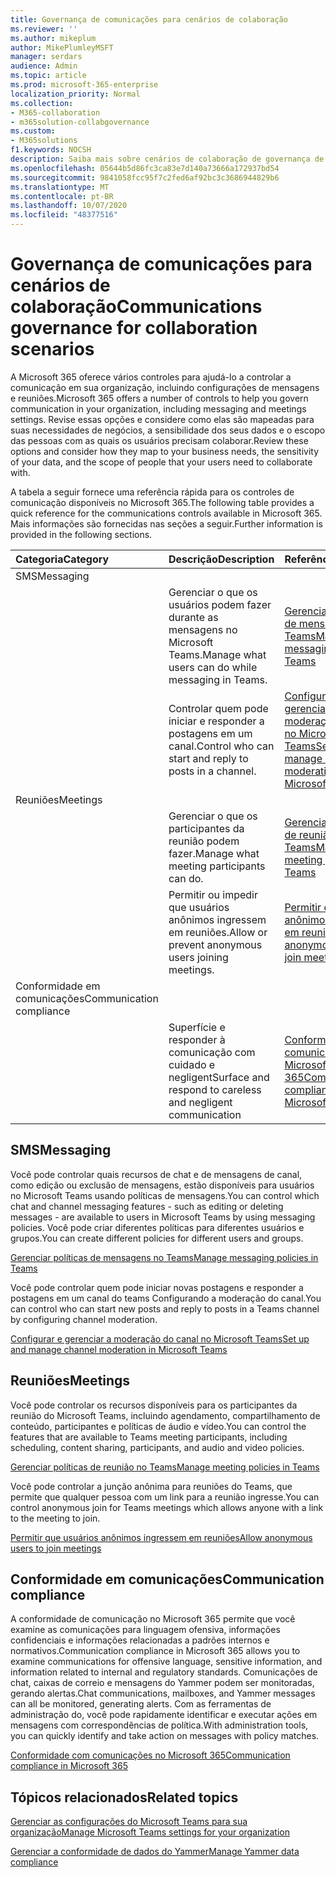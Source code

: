 ```yaml
---
title: Governança de comunicações para cenários de colaboração
ms.reviewer: ''
ms.author: mikeplum
author: MikePlumleyMSFT
manager: serdars
audience: Admin
ms.topic: article
ms.prod: microsoft-365-enterprise
localization_priority: Normal
ms.collection:
- M365-collaboration
- m365solution-collabgovernance
ms.custom:
- M365solutions
f1.keywords: NOCSH
description: Saiba mais sobre cenários de colaboração de governança de comunicações.
ms.openlocfilehash: 05644b5d86fc3ca83e7d140a73666a172937bd54
ms.sourcegitcommit: 9841058fcc95f7c2fed6af92bc3c3686944829b6
ms.translationtype: MT
ms.contentlocale: pt-BR
ms.lasthandoff: 10/07/2020
ms.locfileid: "48377516"
---
```

# <a name="communications-governance-for-collaboration-scenarios"></a><span data-ttu-id="7b1ca-103">Governança de comunicações para cenários de colaboração</span><span class="sxs-lookup"><span data-stu-id="7b1ca-103">Communications governance for collaboration scenarios</span></span>

<span data-ttu-id="7b1ca-104">A Microsoft 365 oferece vários controles para ajudá-lo a controlar a comunicação em sua organização, incluindo configurações de mensagens e reuniões.</span><span class="sxs-lookup"><span data-stu-id="7b1ca-104">Microsoft 365 offers a number of controls to help you govern communication in your organization, including messaging and meetings settings.</span></span> <span data-ttu-id="7b1ca-105">Revise essas opções e considere como elas são mapeadas para suas necessidades de negócios, a sensibilidade dos seus dados e o escopo das pessoas com as quais os usuários precisam colaborar.</span><span class="sxs-lookup"><span data-stu-id="7b1ca-105">Review these options and consider how they map to your business needs, the sensitivity of your data, and the scope of people that your users need to collaborate with.</span></span>

<span data-ttu-id="7b1ca-106">A tabela a seguir fornece uma referência rápida para os controles de comunicação disponíveis no Microsoft 365.</span><span class="sxs-lookup"><span data-stu-id="7b1ca-106">The following table provides a quick reference for the communications controls available in Microsoft 365.</span></span> <span data-ttu-id="7b1ca-107">Mais informações são fornecidas nas seções a seguir.</span><span class="sxs-lookup"><span data-stu-id="7b1ca-107">Further information is provided in the following sections.</span></span>

|<span data-ttu-id="7b1ca-108">Categoria</span><span class="sxs-lookup"><span data-stu-id="7b1ca-108">Category</span></span>|<span data-ttu-id="7b1ca-109">Descrição</span><span class="sxs-lookup"><span data-stu-id="7b1ca-109">Description</span></span>|<span data-ttu-id="7b1ca-110">Referência</span><span class="sxs-lookup"><span data-stu-id="7b1ca-110">Reference</span></span>|
|:-------|:----------|:--------|
|<span data-ttu-id="7b1ca-111">SMS</span><span class="sxs-lookup"><span data-stu-id="7b1ca-111">Messaging</span></span>|||
||<span data-ttu-id="7b1ca-112">Gerenciar o que os usuários podem fazer durante as mensagens no Microsoft Teams.</span><span class="sxs-lookup"><span data-stu-id="7b1ca-112">Manage what users can do while messaging in Teams.</span></span>|[<span data-ttu-id="7b1ca-113">Gerenciar políticas de mensagens no Teams</span><span class="sxs-lookup"><span data-stu-id="7b1ca-113">Manage messaging policies in Teams</span></span>](https://docs.microsoft.com/microsoftteams/messaging-policies-in-teams)|
||<span data-ttu-id="7b1ca-114">Controlar quem pode iniciar e responder a postagens em um canal.</span><span class="sxs-lookup"><span data-stu-id="7b1ca-114">Control who can start and reply to posts in a channel.</span></span>|[<span data-ttu-id="7b1ca-115">Configurar e gerenciar a moderação do canal no Microsoft Teams</span><span class="sxs-lookup"><span data-stu-id="7b1ca-115">Set up and manage channel moderation in Microsoft Teams</span></span>](https://docs.microsoft.com/microsoftteams/manage-channel-moderation-in-teams)|
|<span data-ttu-id="7b1ca-116">Reuniões</span><span class="sxs-lookup"><span data-stu-id="7b1ca-116">Meetings</span></span>|||
||<span data-ttu-id="7b1ca-117">Gerenciar o que os participantes da reunião podem fazer.</span><span class="sxs-lookup"><span data-stu-id="7b1ca-117">Manage what meeting participants can do.</span></span>|[<span data-ttu-id="7b1ca-118">Gerenciar políticas de reunião no Teams</span><span class="sxs-lookup"><span data-stu-id="7b1ca-118">Manage meeting policies in Teams</span></span>](https://docs.microsoft.com/microsoftteams/meeting-policies-in-teams)|
||<span data-ttu-id="7b1ca-119">Permitir ou impedir que usuários anônimos ingressem em reuniões.</span><span class="sxs-lookup"><span data-stu-id="7b1ca-119">Allow or prevent anonymous users joining meetings.</span></span>|[<span data-ttu-id="7b1ca-120">Permitir que usuários anônimos ingressem em reuniões</span><span class="sxs-lookup"><span data-stu-id="7b1ca-120">Allow anonymous users to join meetings</span></span>](https://docs.microsoft.com/microsoftteams/meeting-settings-in-teams#allow-anonymous-users-to-join-meetings)|
|<span data-ttu-id="7b1ca-121">Conformidade em comunicações</span><span class="sxs-lookup"><span data-stu-id="7b1ca-121">Communication compliance</span></span>|||
||<span data-ttu-id="7b1ca-122">Superfície e responder à comunicação com cuidado e negligent</span><span class="sxs-lookup"><span data-stu-id="7b1ca-122">Surface and respond to careless and negligent communication</span></span>|[<span data-ttu-id="7b1ca-123">Conformidade com comunicações no Microsoft 365</span><span class="sxs-lookup"><span data-stu-id="7b1ca-123">Communication compliance in Microsoft 365</span></span>](https://docs.microsoft.com/microsoft-365/compliance/communication-compliance)|

## <a name="messaging"></a><span data-ttu-id="7b1ca-124">SMS</span><span class="sxs-lookup"><span data-stu-id="7b1ca-124">Messaging</span></span>

<span data-ttu-id="7b1ca-125">Você pode controlar quais recursos de chat e de mensagens de canal, como edição ou exclusão de mensagens, estão disponíveis para usuários no Microsoft Teams usando políticas de mensagens.</span><span class="sxs-lookup"><span data-stu-id="7b1ca-125">You can control which chat and channel messaging features - such as editing or deleting messages - are available to users in Microsoft Teams by using messaging policies.</span></span> <span data-ttu-id="7b1ca-126">Você pode criar diferentes políticas para diferentes usuários e grupos.</span><span class="sxs-lookup"><span data-stu-id="7b1ca-126">You can create different policies for different users and groups.</span></span>

[<span data-ttu-id="7b1ca-127">Gerenciar políticas de mensagens no Teams</span><span class="sxs-lookup"><span data-stu-id="7b1ca-127">Manage messaging policies in Teams</span></span>](https://docs.microsoft.com/microsoftteams/messaging-policies-in-teams)

<span data-ttu-id="7b1ca-128">Você pode controlar quem pode iniciar novas postagens e responder a postagens em um canal do teams Configurando a moderação do canal.</span><span class="sxs-lookup"><span data-stu-id="7b1ca-128">You can control who can start new posts and reply to posts in a Teams channel by configuring channel moderation.</span></span>

[<span data-ttu-id="7b1ca-129">Configurar e gerenciar a moderação do canal no Microsoft Teams</span><span class="sxs-lookup"><span data-stu-id="7b1ca-129">Set up and manage channel moderation in Microsoft Teams</span></span>](https://docs.microsoft.com/microsoftteams/manage-channel-moderation-in-teams)

## <a name="meetings"></a><span data-ttu-id="7b1ca-130">Reuniões</span><span class="sxs-lookup"><span data-stu-id="7b1ca-130">Meetings</span></span>

<span data-ttu-id="7b1ca-131">Você pode controlar os recursos disponíveis para os participantes da reunião do Microsoft Teams, incluindo agendamento, compartilhamento de conteúdo, participantes e políticas de áudio e vídeo.</span><span class="sxs-lookup"><span data-stu-id="7b1ca-131">You can control the features that are available to Teams meeting participants, including scheduling, content sharing, participants, and audio and video policies.</span></span>

[<span data-ttu-id="7b1ca-132">Gerenciar políticas de reunião no Teams</span><span class="sxs-lookup"><span data-stu-id="7b1ca-132">Manage meeting policies in Teams</span></span>](https://docs.microsoft.com/microsoftteams/meeting-policies-in-teams)

<span data-ttu-id="7b1ca-133">Você pode controlar a junção anônima para reuniões do Teams, que permite que qualquer pessoa com um link para a reunião ingresse.</span><span class="sxs-lookup"><span data-stu-id="7b1ca-133">You can control anonymous join for Teams meetings which allows anyone with a link to the meeting to join.</span></span>

[<span data-ttu-id="7b1ca-134">Permitir que usuários anônimos ingressem em reuniões</span><span class="sxs-lookup"><span data-stu-id="7b1ca-134">Allow anonymous users to join meetings</span></span>](https://docs.microsoft.com/microsoftteams/meeting-settings-in-teams#allow-anonymous-users-to-join-meetings)


## <a name="communication-compliance"></a><span data-ttu-id="7b1ca-135">Conformidade em comunicações</span><span class="sxs-lookup"><span data-stu-id="7b1ca-135">Communication compliance</span></span>

<span data-ttu-id="7b1ca-136">A conformidade de comunicação no Microsoft 365 permite que você examine as comunicações para linguagem ofensiva, informações confidenciais e informações relacionadas a padrões internos e normativos.</span><span class="sxs-lookup"><span data-stu-id="7b1ca-136">Communication compliance in Microsoft 365 allows you to examine communications for offensive language, sensitive information, and information related to internal and regulatory standards.</span></span> <span data-ttu-id="7b1ca-137">Comunicações de chat, caixas de correio e mensagens do Yammer podem ser monitoradas, gerando alertas.</span><span class="sxs-lookup"><span data-stu-id="7b1ca-137">Chat communications, mailboxes, and Yammer messages can all be monitored, generating alerts.</span></span> <span data-ttu-id="7b1ca-138">Com as ferramentas de administração do, você pode rapidamente identificar e executar ações em mensagens com correspondências de política.</span><span class="sxs-lookup"><span data-stu-id="7b1ca-138">With administration tools, you can quickly identify and take action on messages with policy matches.</span></span>

[<span data-ttu-id="7b1ca-139">Conformidade com comunicações no Microsoft 365</span><span class="sxs-lookup"><span data-stu-id="7b1ca-139">Communication compliance in Microsoft 365</span></span>](https://docs.microsoft.com/microsoft-365/compliance/communication-compliance)

## <a name="related-topics"></a><span data-ttu-id="7b1ca-140">Tópicos relacionados</span><span class="sxs-lookup"><span data-stu-id="7b1ca-140">Related topics</span></span>

[<span data-ttu-id="7b1ca-141">Gerenciar as configurações do Microsoft Teams para sua organização</span><span class="sxs-lookup"><span data-stu-id="7b1ca-141">Manage Microsoft Teams settings for your organization</span></span>](https://docs.microsoft.com/microsoftteams/enable-features-office-365)

[<span data-ttu-id="7b1ca-142">Gerenciar a conformidade de dados do Yammer</span><span class="sxs-lookup"><span data-stu-id="7b1ca-142">Manage Yammer data compliance</span></span>](https://docs.microsoft.com/yammer/manage-security-and-compliance/manage-data-compliance)
